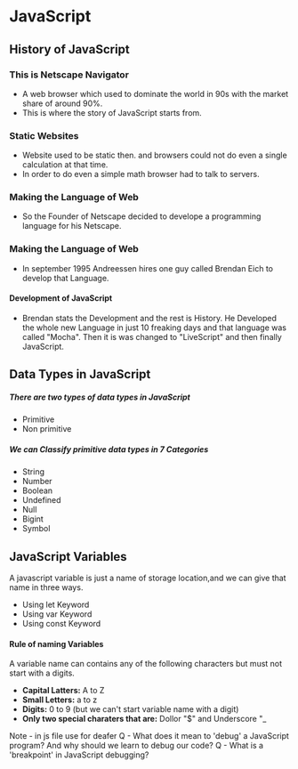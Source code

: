 # JavaScript

## History of JavaScript

### This is Netscape Navigator
 - A web browser which used to dominate the world in 90s with the market share of around 90%.
 - This is where the story of JavaScript starts from.

### Static Websites 
 - Website used to be static then. and browsers could not do even a single calculation at that time.
- In order to do even a simple math browser had to talk to servers.

### Making the Language of Web
- So the Founder of Netscape decided to develope a programming language for his Netscape.

### Making the Language of Web
- In september 1995 Andreessen hires one guy called Brendan Eich to develop that Language.
#### <b>Development of JavaScript </b>
-  Brendan stats the Development and the rest is History. He Developed the whole new Language in just 10 freaking days and that language was called "Mocha". Then it is was changed to "LiveScript" and then finally JavaScript.


## Data Types in JavaScript

##### There are two types of data types in JavaScript
- Primitive 
- Non primitive

##### We can Classify primitive data types in 7 Categories

- String
- Number
- Boolean
- Undefined
- Null
- Bigint
- Symbol

## JavaScript Variables

A javascript variable is just a name of storage location,and we can give that name in three ways.
- Using let Keyword
- Using var Keyword
- Using const Keyword

#### Rule of naming Variables

A variable name can contains any of the following characters but must not start with a digits.

- <b>Capital Latters:</b> A to Z
- <b>Small Letters:</b> a to z
- <b>Digits:</b> 0 to 9 (but we can't start variable name with a digit)
- <b>Only two special charaters that are:</b> Dollor "$" and Underscore "_

Note - in js file use for deafer <script src="script.js" defer></script>
Q - What does it mean to 'debug' a JavaScript program? And why should we learn to debug our code?
Q - What is a 'breakpoint' in JavaScript debugging?